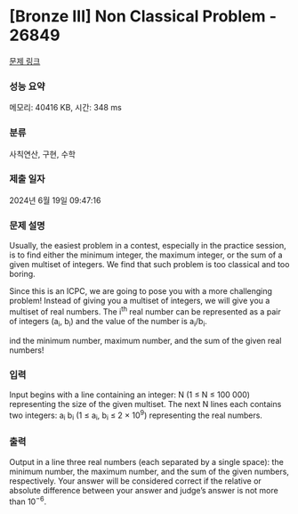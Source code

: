 # [Bronze III] Non Classical Problem - 26849 

[문제 링크](https://www.acmicpc.net/problem/26849) 

### 성능 요약

메모리: 40416 KB, 시간: 348 ms

### 분류

사칙연산, 구현, 수학

### 제출 일자

2024년 6월 19일 09:47:16

### 문제 설명

<p>Usually, the easiest problem in a contest, especially in the practice session, is to find either the minimum integer, the maximum integer, or the sum of a given multiset of integers. We find that such problem is too classical and too boring.</p>

<p>Since this is an ICPC, we are going to pose you with a more challenging problem! Instead of giving you a multiset of integers, we will give you a multiset of real numbers. The i<sup>th</sup> real number can be represented as a pair of integers (a<sub>i</sub>, b<sub>i</sub>) and the value of the number is a<sub>i</sub>/b<sub>i</sub>.</p>

<p>ind the minimum number, maximum number, and the sum of the given real numbers!</p>

### 입력 

 <p>Input begins with a line containing an integer: N (1 ≤ N ≤ 100 000) representing the size of the given multiset. The next N lines each contains two integers: a<sub>i</sub> b<sub>i</sub> (1 ≤ a<sub>i</sub>, b<sub>i</sub> ≤ 2 × 10<sup>9</sup>) representing the real numbers.</p>

### 출력 

 <p>Output in a line three real numbers (each separated by a single space): the minimum number, the maximum number, and the sum of the given numbers, respectively. Your answer will be considered correct if the relative or absolute difference between your answer and judge’s answer is not more than 10<sup>−6</sup>.</p>

